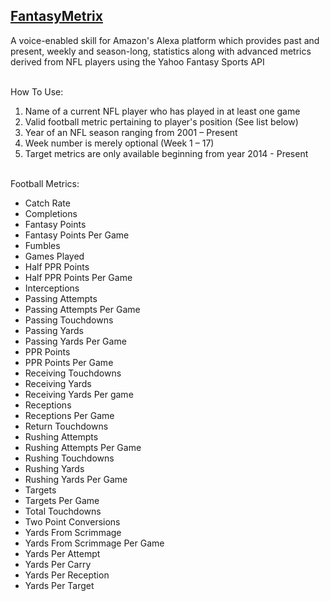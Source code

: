 ## [FantasyMetrix](http://alexa.amazon.com/spa/index.html#skills/dp/B073XDD8V4/?ref=skill_dsk_skb_sr_4)

A voice-enabled skill for Amazon's Alexa platform which provides past and present, weekly and season-long, statistics along with advanced metrics derived from NFL players using the Yahoo Fantasy Sports API

<br>
How To Use:

1. Name of a current NFL player who has played in at least one game
2. Valid football metric pertaining to player's position (See list below)
3. Year of an NFL season ranging from 2001 – Present
4. Week number is merely optional (Week 1 – 17)
5. Target metrics are only available beginning from year 2014 - Present

<br>
Football Metrics:

* Catch Rate
* Completions
* Fantasy Points
* Fantasy Points Per Game
* Fumbles
* Games Played
* Half PPR Points
* Half PPR Points Per Game
* Interceptions
* Passing Attempts
* Passing Attempts Per Game
* Passing Touchdowns
* Passing Yards
* Passing Yards Per Game
* PPR Points
* PPR Points Per Game
* Receiving Touchdowns
* Receiving Yards
* Receiving Yards Per game
* Receptions
* Receptions Per Game
* Return Touchdowns
* Rushing Attempts
* Rushing Attempts Per Game
* Rushing Touchdowns
* Rushing Yards
* Rushing Yards Per Game
* Targets
* Targets Per Game
* Total Touchdowns
* Two Point Conversions
* Yards From Scrimmage
* Yards From Scrimmage Per Game
* Yards Per Attempt
* Yards Per Carry
* Yards Per Reception
* Yards Per Target